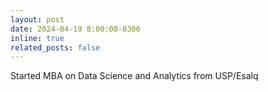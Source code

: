 ```yaml
---
layout: post
date: 2024-04-19 8:00:00-0300
inline: true
related_posts: false
---
```


Started MBA on Data Science and Analytics from USP/Esalq
